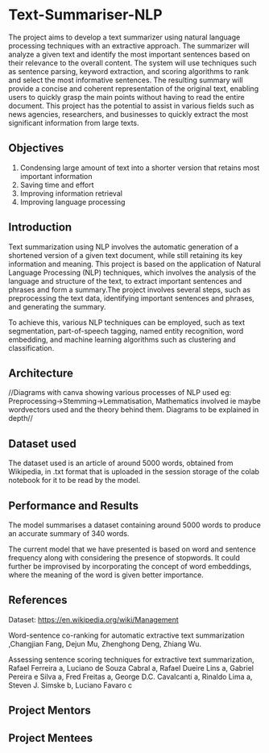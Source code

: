 # Text-Summariser-NLP

The project aims to develop a text summarizer using natural language processing techniques with an extractive approach. The summarizer will analyze a given text and identify the most important sentences based on their relevance to the overall content. The system will use techniques such as sentence parsing, keyword extraction, and scoring algorithms to rank and select the most informative sentences. The resulting summary will provide a concise and coherent representation of the original text, enabling users to quickly grasp the main points without having to read the entire document. This project has the potential to assist in various fields such as news agencies, researchers, and businesses to quickly extract the most significant information from large texts.

## Objectives
1. Condensing large amount of text into a shorter version that retains most important information
2. Saving time and effort
3. Improving information retrieval
4. Improving language processing

## Introduction
Text summarization using NLP involves the automatic generation of a shortened version of a given text document, while still retaining its key information and meaning. This project is based on the application of Natural Language Processing (NLP) techniques, which involves the analysis of the language and structure of the text, to extract important sentences and phrases and form a summary.The project involves several steps, such as preprocessing the text data, identifying important sentences and phrases, and generating the summary.

To achieve this, various NLP techniques can be employed, such as text segmentation, part-of-speech tagging, named entity recognition, word embedding, and machine learning algorithms such as clustering and classification.
## Architecture
//Diagrams with canva showing various processes of NLP used eg: Preprocessing->Stemming->Lemmatisation,
  Mathematics involved ie maybe wordvectors used and the theory behind them.
  Diagrams to be explained in depth//
  

## Dataset used
The dataset used is an article of around 5000 words, obtained from Wikipedia, in .txt format that is uploaded in the session storage of the colab notebook for it to be read by the model.

## Performance and Results
The model summarises a dataset containing around 5000 words to produce an accurate summary of 340 words.

The current model that we have presented is based on word and sentence frequency along with considering the presence of stopwords. It could further be improvised by incorporating the concept of word embeddings, where the meaning of the word is given better importance.

## References
Dataset:  https://en.wikipedia.org/wiki/Management

Word-sentence co-ranking for automatic extractive text summarization ,Changjian Fang, Dejun Mu, Zhenghong Deng, Zhiang Wu.

Assessing sentence scoring techniques for extractive text summarization, Rafael Ferreira a, Luciano de Souza Cabral a, Rafael Dueire Lins a, Gabriel Pereira e Silva a, Fred Freitas a, George D.C. Cavalcanti a, Rinaldo Lima a, Steven J. Simske b, Luciano Favaro c

## Project Mentors

## Project Mentees
  


